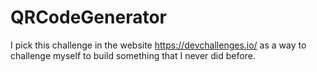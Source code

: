 # QRCodeGenerator

I pick this challenge in the website https://devchallenges.io/  as a way to challenge myself to build something that I never did before.